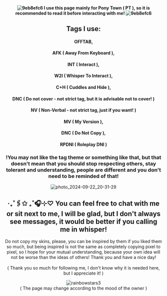 <div align="center">

#### <br/>![9eb8efc6](https://github.com/user-attachments/assets/ab7a5ca3-4370-4f56-b5a3-7b77f973bde0) I use this page mainly for Pony Town ( PT ), so it is recommended to read it before interacting with me! ![9eb8efc6](https://github.com/user-attachments/assets/ab7a5ca3-4370-4f56-b5a3-7b77f973bde0)

## Tags I use: 
#### OFFTAB, 
#### AFK ( Away From Keyboard ),
#### INT ( Interact ),
#### W2I ( Whisper To Interact ), 
#### C+H ( Cuddles and Hide ),
#### DNC ( Do not cover - not strict tag, but it is advisable not to cover! )
#### NV ( Non-Verbal - not strict tag, just if you want! )
#### MV ( My Version ),
#### DNC ( Do Not Copy ),
#### RPDNI ( Roleplay DNI )

### !You may not like the tag theme or something like that, but that doesn't mean that you should stop respecting others, stay tolerant and understanding, people are different and you don't need to be reminded of that!

![photo_2024-09-22_20-31-29](https://github.com/user-attachments/assets/7ddb673f-7fa9-4422-b0c9-6d5f34b086bb)

## ‧₊˚🖇️✩ ₊˚🎧⊹♡ You can feel free to chat with me or sit next to me, I will be glad, but I don't always see messages, it would be better if you calling me in whisper!<br/>
Do not copy my skins, please, you can be inspired by them if you liked them so much, but being inspired is not the same as completely copying pixel to pixel, so I hope for your mutual understanding, because your own idea will not be worse than the ideas of others! Thank you and have a nice day!<br/>
<br/>( Thank you so much for following me, I don't know why it is needed here, but I appreciate it! )

![rainbowstars3](https://github.com/user-attachments/assets/b6c88c67-be9a-4073-a0ed-76f0dfacef3c)
<br/>( The page may change according to the mood of the owner )
